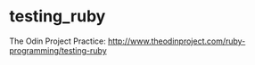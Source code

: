 # testing_ruby
The Odin Project Practice: http://www.theodinproject.com/ruby-programming/testing-ruby
